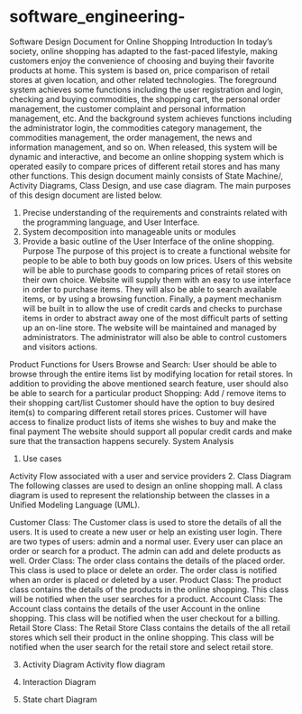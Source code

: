 # software_engineering-


Software Design Document for Online Shopping
Introduction
In today’s society, online shopping has adapted to the fast-paced lifestyle, making customers enjoy the convenience of choosing and buying their favorite products at home. This system is based on, price comparison of retail stores at given location, and other related technologies. The foreground system achieves some functions including the user registration and login, checking and buying commodities, the shopping cart, the personal order management, the customer complaint and personal information management, etc. And the background system achieves functions including the administrator login, the commodities category management, the commodities management, the order management, the news and information management, and so on. When released, this system will be dynamic and interactive, and become an online shopping system which is operated easily to compare prices of different retail stores and has many other functions.
This design document mainly consists of State Machine/, Activity Diagrams, Class Design, and use case diagram. The main purposes of this design document are listed below.
1. Precise understanding of the requirements and constraints related with the programming language, and User Interface.
2. System decomposition into manageable units or modules 
3. Provide a basic outline of the User Interface of the online shopping.
Purpose 
The purpose of this project is to create a functional website for people to be able to both buy goods on low prices. Users of this website will be able to purchase goods to comparing prices of retail stores on their own choice. Website will supply them with an easy to use interface in order to purchase items. They will also be able to search available items, or by using a browsing function. Finally, a payment mechanism will be built in to allow the use of credit cards and checks to purchase items in order to abstract away one of the most difficult parts of setting up an on-line store. The website will be maintained and managed by administrators. The administrator will also be able to control customers and visitors actions.

Product Functions for Users 
Browse and Search: 
User should be able to browse through the entire items list by modifying location for retail stores.
In addition to providing the above mentioned search feature, user should also be able to search for a particular product
Shopping:  Add / remove items to their shopping cart/list
Customer should have the option to buy desired item(s) to comparing different retail stores prices.
Customer will have access to finalize product lists of items she wishes to buy and make the final payment 
The website should support all popular credit cards and make sure that the transaction happens securely.
 System Analysis 
1. Use cases 

Activity Flow associated with a user and service providers
2. Class Diagram
The following classes are used to design an online shopping mall. A class diagram is used to represent the relationship between the classes in a Unified Modeling Language (UML).

Customer Class: The Customer class is used to store the details of all the users. It is used to create a new user or help an existing user login. There are two types of users: admin and a normal user. Every user can place an order or search for a product. The admin can add and delete products as well. 
Order Class: The order class contains the details of the placed order. This class is used to place or delete an order. The order class is notified when an order is placed or deleted by a user.
Product Class: The product class contains the details of the products in the online shopping. This class will be notified when the user searches for a product.
Account Class: The Account class contains the details of the user Account in the online shopping. This class will be notified when the user checkout for a billing.
Retail Store Class: The Retail Store Class contains the details of the all retail stores which sell their product in the online shopping. This class will be notified when the user search for the retail store and select retail store.

3. Activity Diagram
Activity flow diagram
4. Interaction Diagram


5. State chart Diagram


